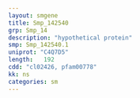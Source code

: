 ```yaml
---
layout: smgene
title: Smp_142540
grp: Smp_14
description: "hypothetical protein"
smp: Smp_142540.1
uniprot: "C4Q7D5"
length:   192
cdd: "cl02426, pfam00778"
kk: ns
categories: sm
---
```


